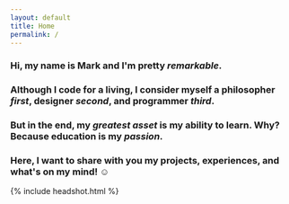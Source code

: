 ```yaml
---
layout: default
title: Home
permalink: /
---
```


<main class="container" id="main" role="main">
  <h3 data-delay=".1s"><span>Hi, my name is Mark and I'm pretty <em><strong>remarkable</strong></em>.</span></h3>
  <h3><span>Although I code for a living, I consider myself a <strong>philosopher</strong> <em>first</em>, <strong>designer</strong> <em>second</em>, and <strong>programmer</strong> <em>third</em>.</span></h3>
  <h3><span>But in the end, my <em>greatest asset</em> is my ability to <strong>learn</strong>. Why? Because <strong>education</strong> is my <em>passion</em>.</span></h3>
  <h3><span>Here, I want to share with you my projects, experiences, and what's on my mind! &#9786;</span></h3>
</main>

<script src="//remarkablemark.org/VisualNarrator.js/VisualNarrator.js"></script>
<script>
  (function() {
    var container = document.getElementById('main');
    container.innerHTML = '';
    var message = (
      "<h3><span>Hi, my name is Mark and I'm pretty <em><strong>remarkable</strong></em>.</span></h3><delay>100</delay>" +
      "<h3><span>Although I code for a living, I consider myself a <strong>philosopher</strong> <em>first</em>,<delay>200</delay> <strong>designer</strong> <em>second</em>,<delay>200</delay> and <strong>programmer</strong> <em>third</em>.</span></h3><delay>100</delay>" +
      "<h3><span>But in the end,<delay>100</delay> my <em>greatest asset</em> is my ability to <strong>learn</strong>. <delay>200</delay>Why?<delay>200</delay> Because <strong>education</strong> is my <em>passion</em>.</span></h3><delay>100</delay>" +
      "<h3><span>Here, I want to share with you my projects, experiences, and what's on my mind! &#9786;</span></h3>"
    );
    window.visualNarrator({ message: message, container: container });
  })();
</script>

{% include headshot.html %}
